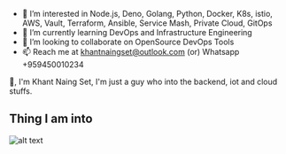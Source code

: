
- 👀 I’m interested in Node.js, Deno, Golang, Python, Docker, K8s, istio, AWS, Vault, Terraform, Ansible, Service Mash, Private Cloud, GitOps
- 🌱 I’m currently learning DevOps and Infrastructure Engineering
- 💞️ I’m looking to collaborate on OpenSource DevOps Tools
- 📫 Reach me at khantnaingset@outlook.com (or) Whatsapp +959450010234

<!---
khantnaingset-kns/khantnaingset-kns is a ✨ special ✨ repository because its `README.md` (this file) appears on your GitHub profile.
You can click the Preview link to take a look at your changes.
--->
👋, I'm Khant Naing Set, I'm just a guy who into the backend, iot and cloud stuffs.

## Thing I am into ##
![alt text](https://img.shields.io/badge/Amazon_AWS-FF9900?style=for-the-badge&logo=amazonaws&logoColor=white)
